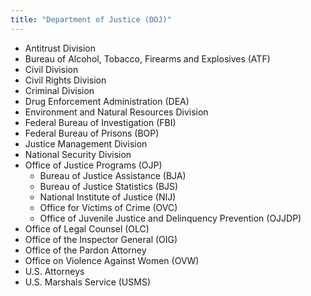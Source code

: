 ```yaml
---
title: "Department of Justice (DOJ)"
---
```



- Antitrust Division
- Bureau of Alcohol, Tobacco, Firearms and Explosives (ATF)
- Civil Division
- Civil Rights Division
- Criminal Division
- Drug Enforcement Administration (DEA)
- Environment and Natural Resources Division
- Federal Bureau of Investigation (FBI)
- Federal Bureau of Prisons (BOP)
- Justice Management Division
- National Security Division
- Office of Justice Programs (OJP)
  - Bureau of Justice Assistance (BJA)
  - Bureau of Justice Statistics (BJS)
  - National Institute of Justice (NIJ)
  - Office for Victims of Crime (OVC)
  - Office of Juvenile Justice and Delinquency Prevention (OJJDP)
- Office of Legal Counsel (OLC)
- Office of the Inspector General (OIG)
- Office of the Pardon Attorney
- Office on Violence Against Women (OVW)
- U.S. Attorneys
- U.S. Marshals Service (USMS)
